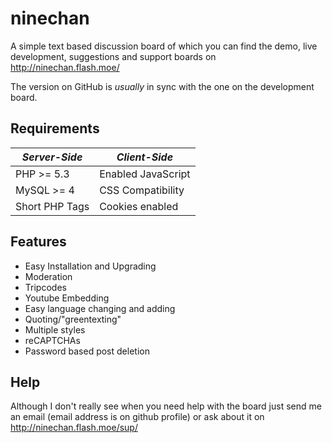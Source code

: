 ninechan
========

A simple text based discussion board of which you can find the demo, live development, suggestions and support boards on http://ninechan.flash.moe/

The version on GitHub is _usually_ in sync with the one on the development board.

Requirements
------------

| *Server-Side*          | *Client-Side*                | 
| ---------------------- | ---------------------------- |
| PHP >= 5.3             | Enabled JavaScript           |
| MySQL >= 4             | CSS Compatibility            |
| Short PHP Tags         | Cookies enabled              |

Features
--------
- Easy Installation and Upgrading
- Moderation
- Tripcodes
- Youtube Embedding
- Easy language changing and adding
- Quoting/"greentexting"
- Multiple styles
- reCAPTCHAs
- Password based post deletion

Help
----
Although I don't really see when you need help with the board just send me an email (email address is on github profile) or ask about it on http://ninechan.flash.moe/sup/
